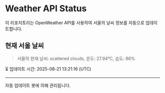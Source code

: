 
# Weather API Status

이 리포지토리는 OpenWeather API를 사용하여 서울의 날씨 정보를 자동으로 업데이트합니다.

## 현재 서울 날씨
> 서울의 현재 날씨: scattered clouds, 온도: 27.94°C, 습도: 86%

⏳ 업데이트 시간: 2025-08-21 13:21:16 (UTC)

---
자동 업데이트 봇에 의해 관리됩니다.
